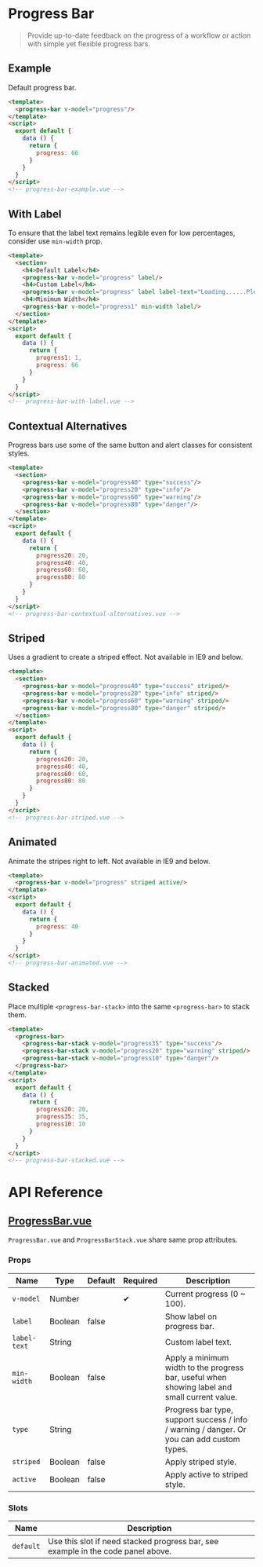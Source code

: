 # Progress Bar

> Provide up-to-date feedback on the progress of a workflow or action with simple yet flexible progress bars.

## Example

Default progress bar.

```html
<template>
  <progress-bar v-model="progress"/>
</template>
<script>
  export default {
    data () {
      return {
        progress: 66
      }
    }
  }
</script>
<!-- progress-bar-example.vue -->
```

## With Label

To ensure that the label text remains legible even for low percentages, consider use `min-width` prop.

```html
<template>
  <section>
    <h4>Default Label</h4>
    <progress-bar v-model="progress" label/>
    <h4>Custom Label</h4>
    <progress-bar v-model="progress" label label-text="Loading......Please wait."/>
    <h4>Minimum Width</h4>
    <progress-bar v-model="progress1" min-width label/>
  </section>
</template>
<script>
  export default {
    data () {
      return {
        progress1: 1,
        progress: 66
      }
    }
  }
</script>
<!-- progress-bar-with-label.vue -->
```

## Contextual Alternatives

Progress bars use some of the same button and alert classes for consistent styles.

```html
<template>
  <section>
    <progress-bar v-model="progress40" type="success"/>
    <progress-bar v-model="progress20" type="info"/>
    <progress-bar v-model="progress60" type="warning"/>
    <progress-bar v-model="progress80" type="danger"/>
  </section>
</template>
<script>
  export default {
    data () {
      return {
        progress20: 20,
        progress40: 40,
        progress60: 60,
        progress80: 80
      }
    }
  }
</script>
<!-- progress-bar-contextual-alternatives.vue -->
```

## Striped

Uses a gradient to create a striped effect. Not available in IE9 and below.

```html
<template>
  <section>
    <progress-bar v-model="progress40" type="success" striped/>
    <progress-bar v-model="progress20" type="info" striped/>
    <progress-bar v-model="progress60" type="warning" striped/>
    <progress-bar v-model="progress80" type="danger" striped/>
  </section>
</template>
<script>
  export default {
    data () {
      return {
        progress20: 20,
        progress40: 40,
        progress60: 60,
        progress80: 80
      }
    }
  }
</script>
<!-- progress-bar-striped.vue -->
```

## Animated

Animate the stripes right to left. Not available in IE9 and below.

```html
<template>
  <progress-bar v-model="progress" striped active/>
</template>
<script>
  export default {
    data () {
      return {
        progress: 40
      }
    }
  }
</script>
<!-- progress-bar-animated.vue -->
```

## Stacked

Place multiple `<progress-bar-stack>` into the same `<progress-bar>` to stack them.

```html
<template>
  <progress-bar>
    <progress-bar-stack v-model="progress35" type="success"/>
    <progress-bar-stack v-model="progress20" type="warning" striped/>
    <progress-bar-stack v-model="progress10" type="danger"/>
  </progress-bar>
</template>
<script>
  export default {
    data () {
      return {
        progress20: 20,
        progress35: 35,
        progress10: 10
      }
    }
  }
</script>
<!-- progress-bar-stacked.vue -->
```

# API Reference

## [ProgressBar.vue](https://github.com/wxsms/uiv/tree/master/src/components/progressbar/ProgressBar.vue)

`ProgressBar.vue` and `ProgressBarStack.vue` share same prop attributes.

### Props

Name             | Type       | Default  | Required | Description
---------------- | ---------- | -------- | -------- | -----------------------
`v-model`        | Number     |          | &#10004; | Current progress (0 ~ 100).
`label`          | Boolean    | false    |          | Show label on progress bar.
`label-text`     | String     |          |          | Custom label text.
`min-width`      | Boolean    | false    |          | Apply a minimum width to the progress bar, useful when showing label and small current value.
`type`           | String     |          |          | Progress bar type, support success / info / warning / danger. Or you can add custom types.
`striped`        | Boolean    | false    |          | Apply striped style.
`active`         | Boolean    | false    |          | Apply active to striped style.

### Slots

Name      | Description
--------- | -----------------------
`default` | Use this slot if need stacked progress bar, see example in the code panel above.
